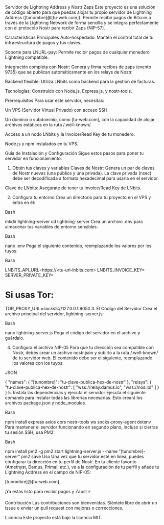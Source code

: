 Servidor de Lightning Address y Nostr Zaps
Este proyecto es una solución de código abierto para que puedas alojar tu propio servidor de Lightning Address ([tunombre]@[tu-web.com]). Permite recibir pagos de Bitcoin a través de la Lightning Network de forma sencilla y se integra perfectamente con el protocolo Nostr para recibir Zaps (NIP-57).

Características Principales
Auto-hospedado: Mantén el control total de tu infraestructura de pagos y tus claves.

Soporte para LNURL-pay: Permite recibir pagos de cualquier monedero Lightning compatible.

Integración completa con Nostr: Genera y firma recibos de zaps (evento 9735) que se publican automáticamente en los relays de Nostr.

Backend flexible: Utiliza LNbits como backend para la gestión de facturas.

Tecnologías: Construido con Node.js, Express.js, y nostr-tools.

Prerrequisitos
Para usar este servidor, necesitas:

Un VPS (Servidor Virtual Privado) con acceso SSH.

Un dominio o subdominio, como [tu-web.com], con la capacidad de alojar archivos estáticos en la ruta /.well-known/.

Acceso a un nodo LNbits y la Invoice/Read Key de tu monedero.

Node.js y npm instalados en tu VPS.

Guía de Instalación y Configuración
Sigue estos pasos para poner tu servidor en funcionamiento.

1. Obtén tus claves y variables
Claves de Nostr: Genera un par de claves de Nostr nuevas (una pública y una privada). La clave privada (nsec) debe ser decodificada a formato hexadecimal para usarla en el servidor.

Clave de LNbits: Asegúrate de tener tu Invoice/Read Key de LNbits.

2. Configura tu entorno
Crea un directorio para tu proyecto en el VPS y entra en él:

Bash

mkdir lightning-server
cd lightning-server
Crea un archivo .env para almacenar tus variables de entorno sensibles:

Bash

nano .env
Pega el siguiente contenido, reemplazando los valores por los tuyos:

Bash

LNBITS_API_URL=https://<tu-url-lnbits.com>
LNBITS_INVOICE_KEY=<tu-invoice-key>
SERVER_PRIVATE_KEY=<tu-clave-privada-en-formato-hex>
# Si usas Tor:
TOR_PROXY_URL=socks5://127.0.0.1:9050
3. El Código del Servidor
Crea el archivo principal del servidor, lightning-server.js:

Bash

nano lightning-server.js
Pega el código del servidor en el archivo y guárdalo.

4. Configura el archivo NIP-05
Para que tu dirección sea compatible con Nostr, debes crear un archivo nostr.json y subirlo a la ruta /.well-known/ de tu servidor web. El contenido debe ser el siguiente, reemplazando los valores con los tuyos:

JSON

{
  "names": {
    "[tunombre]": "tu-clave-publica-hex-de-nostr"
  },
  "relays": {
    "tu-clave-publica-hex-de-nostr": [
      "wss://relay.damus.io",
      "wss://nos.lol"
    ]
  }
}
5. Instala las dependencias y ejecuta el servidor
Ejecuta el siguiente comando para instalar todas las librerías necesarias. Esto creará los archivos package.json y node_modules.

Bash

npm install express axios cors nostr-tools ws socks-proxy-agent dotenv
Para mantener el servidor funcionando en segundo plano, incluso si cierras tu sesión SSH, usa PM2:

Bash

npm install pm2 -g
pm2 start lightning-server.js --name "[tunombre]-server"
pm2 save
Uso
Una vez que tu servidor esté en línea, puedes configurar tu dirección en tu perfil de Nostr. En tu cliente favorito (Amethyst, Damus, Primal, etc.), ve a la configuración de tu perfil y añade tu Lightning Address en el campo de NIP-05:

[tunombre]@[tu-web.com]

¡Ya estás listo para recibir pagos y Zaps! ⚡️

Contribución
Las contribuciones son bienvenidas. Siéntete libre de abrir un issue o enviar un pull request con mejoras o correcciones.

Licencia
Este proyecto está bajo la licencia MIT.

